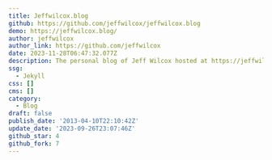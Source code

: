 ```yaml
---
title: Jeffwilcox.blog
github: https://github.com/jeffwilcox/jeffwilcox.blog
demo: https://jeffwilcox.blog/
author: jeffwilcox
author_link: https://github.com/jeffwilcox
date: 2023-11-28T06:47:32.077Z
description: The personal blog of Jeff Wilcox hosted at https://jeffwilcox.blog
ssg:
  - Jekyll
css: []
cms: []
category:
  - Blog
draft: false
publish_date: '2013-04-10T22:10:42Z'
update_date: '2023-09-26T23:07:46Z'
github_star: 4
github_fork: 7
---
```

